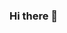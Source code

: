 ### Hi there 👋

<!--
**MRFELIXSENIOR/MRFELIXSENIOR** is a ✨ _special_ ✨ repository because its `README.md` (this file) appears on your GitHub profile.
i like c and c++
-->
